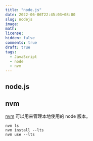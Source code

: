 ```yaml
---
title: "node.js"
date: 2022-06-06T22:45:03+08:00
slug: nodejs
image:
math:
license:
hidden: false
comments: true
draft: true
tags:
  - JavaScript
  - node
  - nvm
---
```


## node.js

## nvm

[nvm](https://github.com/nvm-sh/nvm) 可以用来管理本地使用的 node 版本。

```shell
nvm ls
nvm install --lts
nvm use --lts
```
